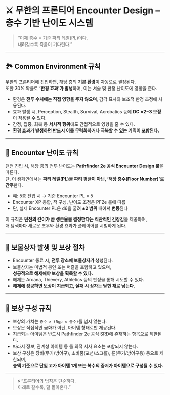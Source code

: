 # ⚔ 무한의 프론티어 Encounter Design – 층수 기반 난이도 시스템

> “이제 층수 = 기준 파티 레벨(PL)이다.  
> 내려갈수록 죽음이 기다린다.”

---

## 🏞 Common Environment 규칙

무한의 프론티어에 진입하면, 해당 층의 **기본 환경**이 자동으로 결정된다.  
또한 30% 확률로 **‘환경 효과’가 발생**하며, 이는 서술 및 판정 난이도에 영향을 준다.

- 환경은 **전투 수치에는 직접 영향을 주지 않으며**, 감각 묘사와 보조적 판정 조정에 사용된다.  
- 효과 발생 시, Perception, Stealth, Survival, Acrobatics 등에 **DC ±2~3 보정**이 적용될 수 있다.  
- 감정, 집중, 회복 등 **서사적 행위**에도 간접적으로 영향을 줄 수 있다.  
- **환경 효과가 발생하면 반드시 이를 무력화하거나 극복할 수 있는 기믹이 포함된다.**

---

## 🧱 Encounter 난이도 규칙

던전 진입 시, 해당 층의 전투 난이도는 **Pathfinder 2e 공식 Encounter Design 룰**을 따른다.  
단, 이 캠페인에서는 **파티 레벨(PL)을 파티 평균이 아닌, ‘해당 층수(Floor Number)’로 간주**한다.

- 예: 5층 진입 시 → 기준 Encounter PL = 5
- Encounter XP 총합, 적 구성, 난이도 조정은 PF2e 룰에 따름
- 단, 실제 Encounter PL은 d6을 굴려 **±2 범위 내에서 변동**된다

이 규칙은 **던전의 깊이가 곧 생존율을 결정한다는 직관적인 긴장감**을 제공하며,  
매 탐색마다 새로운 조우와 환경 효과가 플레이어를 시험하게 된다.

---

## 🎁 보물상자 발생 및 보상 절차

- Encounter 종료 시, **전투 장소에 보물상자가 생성**된다.
- 보물상자는 마법적 봉인 또는 퍼즐을 포함하고 있으며,  
  **성공적으로 해제해야 보상을 획득할 수 있다.**
- 해제는 Arcana, Thievery, Athletics 등의 판정을 통해 시도할 수 있다.  
- **해제에 성공하면 보상이 지급되고, 실패 시 상자는 닫힌 채로 남는다.**

---

## 📐 보상 구성 규칙

- 보상의 가치는 `층수 × (5gp × 층수)`를 넘지 않는다.
- 보상은 직접적인 금화가 아닌, 아이템 형태로만 제공된다.
- 지급되는 아이템은 반드시 Pathfinder 2e 공식 SRD에 존재하는 항목으로 제한된다.
- 따라서 정보, 관계성 아이템 등 룰 외적 서사 요소는 포함되지 않는다.
- 보상 구성은 장비(무기/방어구), 소비품(포션/스크롤), 룬(무기/방어구용) 등으로 제한되며,  
  **총액 기준으로 단일 고가 아이템 1개 또는 복수의 중저가 아이템으로 구성될 수 있다.**

---

> 🌀 “프론티어의 법칙은 단순하다.  
> 아래로 갈수록, 덜 돌아온다.”
